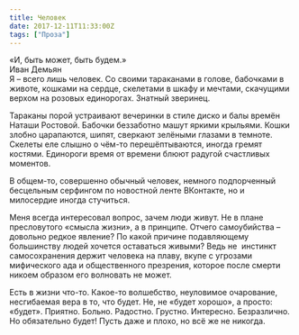 ```yaml
---
title: Человек
date: 2017-12-11T11:33:00Z
tags: ["Проза"]
---
```


«И, быть может, быть будем.»  
Иван Демьян  
Я – всего лишь человек. Со своими тараканами в голове, бабочками в животе, кошками на сердце, скелетами в шкафу и мечтами, скачущими верхом на розовых единорогах. Знатный зверинец.

Тараканы порой устраивают вечеринки в стиле диско и балы времён Наташи Ростовой. Бабочки беззаботно машут яркими крыльями. Кошки злобно царапаются, шипят, сверкают зелёными глазами в темноте. Скелеты еле слышно о чём-то перешёптываются, иногда гремят костями. Единороги время от времени блюют радугой счастливых моментов.

В общем-то, совершенно обычный человек, немного подпорченный бесцельным серфингом по новостной ленте ВКонтакте, но и милосердие иногда стучиться.

Меня всегда интересовал вопрос, зачем люди живут. Не в плане пресловутого «смысла жизни», а в принципе. Отчего самоубийства – довольно редкое явление? По какой причине подавляющему большинству людей хочется оставаться живыми? Ведь не  инстинкт самосохранения держит человека на плаву, вкупе с угрозами мифического ада и общественного презрения, которое после смерти никоем образом его волновать не может.

Есть в жизни что-то. Какое-то волшебство, неуловимое очарование, несгибаемая вера в то, что будет. Не, не «будет хорошо», а просто: «будет». Приятно. Больно. Радостно. Грустно. Интересно. Безразлично. Но обязательно будет! Пусть даже и плохо, но всё же не никогда.  
